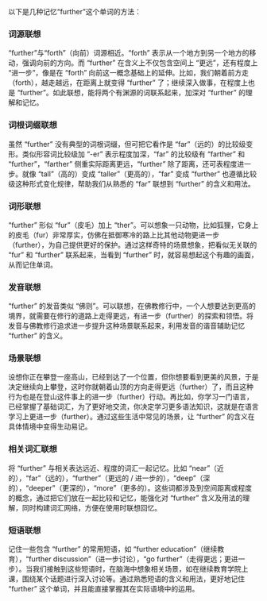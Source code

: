 以下是几种记忆“further”这个单词的方法：

### 词源联想
“further”与“forth”（向前）词源相近。“forth” 表示从一个地方到另一个地方的移动，强调向前的方向。而 “further” 在含义上不仅包含空间上 “更远”，还有程度上 “进一步”，像是在 “forth” 向前这一概念基础上的延伸。比如，我们朝着前方走（forth），越走越远，在距离上就变得 “further” 了；继续深入做事，在程度上也是 “further”。如此联想，能将两个有渊源的词联系起来，加深对 “further” 的理解和记忆。 

### 词根词缀联想 
虽然 “further” 没有典型的词根词缀，但可把它看作是 “far”（远的）的比较级变形。类似形容词比较级加 “-er” 表示程度加深，“far” 的比较级有 “farther” 和 “further”，“farther” 侧重实际距离更远，“further” 除了距离，还可表程度进一步。就像 “tall”（高的）变成 “taller”（更高的），“far” 变成 “further” 也遵循比较级这种形式变化规律，帮助我们从熟悉的 “far” 联想到 “further” 的含义和用法。

### 词形联想
“further” 形似 “fur”（皮毛）加上 “ther”。可以想象一只动物，比如狐狸，它身上的皮毛（fur）非常厚实，仿佛在抵御寒冷的路上比其他动物更进一步（further），为自己提供更好的保护。通过这样奇特的场景想象，把看似无关联的 “fur” 和 “further” 联系起来，当看到 “further” 时，就容易想起这个有趣的画面，从而记住单词。

### 发音联想 
“further” 的发音类似 “佛则”。可以联想，在佛教修行中，一个人想要达到更高的境界，就需要在修行的道路上走得更远，有进一步（further）的探索和领悟。将发音与佛教修行追求进一步提升这种场景联系起来，利用发音的谐音辅助记忆 “further” 的含义。 

### 场景联想 
设想你正在攀登一座高山，已经到达了一个位置，但你想要看到更美的风景，于是决定继续向上攀登，这时你就朝着山顶的方向走得更远（further）了，而且这种行为也是在登山这件事上的进一步（further）行动。再比如，你学习一门语言，已经掌握了基础词汇，为了更好地交流，你决定学习更多语法知识，这就是在语言学习上更进一步（further）。通过这些生活中常见的场景，让 “further” 的含义在具体情境中变得生动易记。 

### 相关词汇联想 
将 “further” 与相关表达远近、程度的词汇一起记忆。比如 “near”（近的），“far”（远的），“further”（更远的 / 进一步的），“deep”（深的），“deeper”（更深的），“more”（更多的）。这些词都涉及到空间距离或程度的概念，通过把它们放在一起比较和记忆，能强化对 “further” 含义及用法的理解，同时构建词汇网络，方便在使用时联想回忆。 

### 短语联想 
记住一些包含 “further” 的常用短语，如 “further education”（继续教育），“further discussion”（进一步讨论），“go further”（走得更远；更进一步）。当我们接触到这些短语时，在脑海中想象相关场景，如在继续教育学院上课，围绕某个话题进行深入讨论等。通过熟悉短语的含义和用法，更好地记住 “further” 这个单词，并且能直接掌握其在实际语境中的运用。 